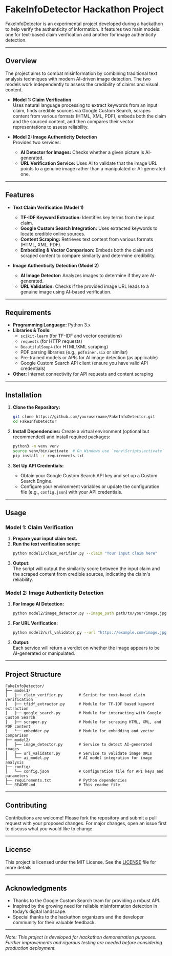 # FakeInfoDetector Hackathon Project

FakeInfoDetector is an experimental project developed during a hackathon to help verify the authenticity of information. It features two main models: one for text-based claim verification and another for image authenticity detection.

---

## Overview

The project aims to combat misinformation by combining traditional text analysis techniques with modern AI-driven image detection. The two models work independently to assess the credibility of claims and visual content.

- **Model 1: Claim Verification**  
  Uses natural language processing to extract keywords from an input claim, finds credible sources via Google Custom Search, scrapes content from various formats (HTML, XML, PDF), embeds both the claim and the sourced content, and then compares their vector representations to assess reliability.

- **Model 2: Image Authenticity Detection**  
  Provides two services:
  - **AI Detector for Images:** Checks whether a given picture is AI-generated.
  - **URL Verification Service:** Uses AI to validate that the image URL points to a genuine image rather than a manipulated or AI-generated one.

---

## Features

- **Text Claim Verification (Model 1)**
  - **TF-IDF Keyword Extraction:** Identifies key terms from the input claim.
  - **Google Custom Search Integration:** Uses extracted keywords to locate credible online sources.
  - **Content Scraping:** Retrieves text content from various formats (HTML, XML, PDF).
  - **Embedding & Vector Comparison:** Embeds both the claim and scraped content to compare similarity and determine credibility.

- **Image Authenticity Detection (Model 2)**
  - **AI Image Detector:** Analyzes images to determine if they are AI-generated.
  - **URL Validation:** Checks if the provided image URL leads to a genuine image using AI-based verification.

---

## Requirements

- **Programming Language:** Python 3.x
- **Libraries & Tools:**
  - `scikit-learn` (for TF-IDF and vector operations)
  - `requests` (for HTTP requests)
  - `BeautifulSoup4` (for HTML/XML scraping)
  - PDF parsing libraries (e.g., `pdfminer.six` or similar)
  - Pre-trained models or APIs for AI image detection (as applicable)
  - Google Custom Search API client (ensure you have valid API credentials)
- **Other:** Internet connectivity for API requests and content scraping

---

## Installation

1. **Clone the Repository:**
   ```bash
   git clone https://github.com/yourusername/FakeInfoDetector.git
   cd FakeInfoDetector
   ```

2. **Install Dependencies:**
   Create a virtual environment (optional but recommended) and install required packages:
   ```bash
   python3 -m venv venv
   source venv/bin/activate  # On Windows use `venv\Scripts\activate`
   pip install -r requirements.txt
   ```

3. **Set Up API Credentials:**
    - Obtain your Google Custom Search API key and set up a Custom Search Engine.
    - Configure your environment variables or update the configuration file (e.g., `config.json`) with your API credentials.

---

## Usage

### Model 1: Claim Verification

1. **Prepare your input claim text.**
2. **Run the text verification script:**
   ```bash
   python model1/claim_verifier.py --claim "Your input claim here"
   ```
3. **Output:**  
   The script will output the similarity score between the input claim and the scraped content from credible sources, indicating the claim's reliability.

### Model 2: Image Authenticity Detection

1. **For Image AI Detection:**
   ```bash
   python model2/image_detector.py --image_path path/to/your/image.jpg
   ```
2. **For URL Verification:**
   ```bash
   python model2/url_validator.py --url "https://example.com/image.jpg"
   ```
3. **Output:**  
   Each service will return a verdict on whether the image appears to be AI-generated or manipulated.

---

## Project Structure

```
FakeInfoDetector/
├── model1/
│   ├── claim_verifier.py       # Script for text-based claim verification
│   ├── tfidf_extractor.py      # Module for TF-IDF based keyword extraction
│   ├── google_search.py        # Module for interacting with Google Custom Search
│   ├── scraper.py              # Module for scraping HTML, XML, and PDF content
│   └── embedder.py             # Module for embedding and vector comparison
├── model2/
│   ├── image_detector.py       # Service to detect AI-generated images
│   ├── url_validator.py        # Service to validate image URLs
│   └── ai_model.py             # AI model integration for image analysis
├── config/
│   └── config.json             # Configuration file for API keys and parameters
├── requirements.txt            # Python dependencies
└── README.md                   # This readme file
```

---

## Contributing

Contributions are welcome! Please fork the repository and submit a pull request with your proposed changes. For major changes, open an issue first to discuss what you would like to change.

---

## License

This project is licensed under the MIT License. See the [LICENSE](LICENSE) file for more details.

---

## Acknowledgments

- Thanks to the Google Custom Search team for providing a robust API.
- Inspired by the growing need for reliable misinformation detection in today’s digital landscape.
- Special thanks to the hackathon organizers and the developer community for their valuable feedback.

---

*Note: This project is developed for hackathon demonstration purposes. Further improvements and rigorous testing are needed before considering production deployment.*
```